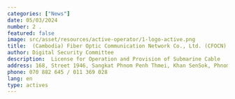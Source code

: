 ```yaml
---
categories: ["News"]
date: 05/03/2024
number: 2 .
featured: false
image: src/asset/resources/active-operator/1-logo-active.png
title:  (Cambodia) Fiber Optic Communication Network Co., Ltd. (CFOCN) 
author: Digital Security Committee
description:  License for Operation and Provision of Submarine Cable
address: 168, Street 1946, Sangkat Phnom Penh Thmei, Khan SenSok, Phnom Penh
phone: 070 882 645 / 011 369 028
lang: en
type: actives
---
```

